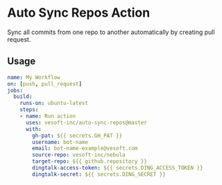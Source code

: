 # Auto Sync Repos Action

Sync all commits from one repo to another automatically by creating pull request.


## Usage

```yaml
name: My Workflow
on: [push, pull_request]
jobs:
  build:
    runs-on: ubuntu-latest
    steps:
    - name: Run action
      uses: vesoft-inc/auto-sync-repos@master
      with:
        gh-pat: ${{ secrets.GH_PAT }}
        username: bot-name
        email: bot-name-example@vesoft.com
        source-repo: vesoft-inc/nebula
        target-repo: ${{ github.repository }}
        dingtalk-access-token: ${{ secrets.DING_ACCESS_TOKEN }}
        dingtalk-secret: ${{ secrets.DING_SECRET }}
```
